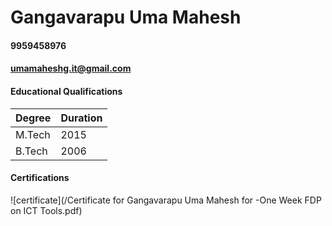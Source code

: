 # Gangavarapu Uma Mahesh
#### 9959458976
#### umamaheshg.it@gmail.com


#### Educational Qualifications

Degree | Duration
---|---
M.Tech | 2015
B.Tech | 2006

#### Certifications
![certificate](/Certificate for Gangavarapu Uma Mahesh for -One Week FDP on ICT Tools.pdf)
